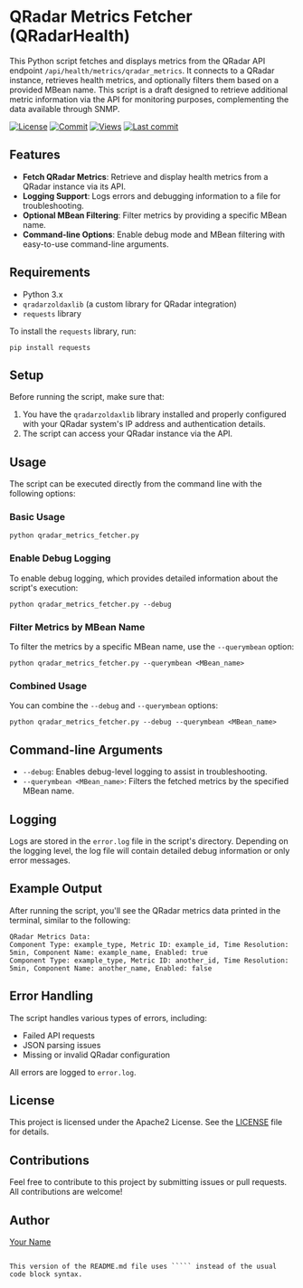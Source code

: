 # QRadar Metrics Fetcher (QRadarHealth)

This Python script fetches and displays metrics from the QRadar API endpoint `/api/health/metrics/qradar_metrics`. It connects to a QRadar instance, retrieves health metrics, and optionally filters them based on a provided MBean name.
This script is a draft designed to retrieve additional metric information via the API for monitoring purposes, complementing the data available through SNMP.


[![License](https://img.shields.io/github/license/zoldax/qradarHealth?color=44CC11)](LICENSE)  [![Commit](https://img.shields.io/github/commit-activity/t/zoldax/qradarHealth)](https://github.com/zoldax/qradarHealth/commits/)  [![Views](https://hits.sh/github.com/zoldax/qradarHealth.svg)](https://hits.sh/github.com/zoldax/qradarHealth/) [![Last commit](https://img.shields.io/github/last-commit/zoldax/qradarHealth/main)](https://github.com/zoldax/qradarHealth/commits/main)


## Features

- **Fetch QRadar Metrics**: Retrieve and display health metrics from a QRadar instance via its API.
- **Logging Support**: Logs errors and debugging information to a file for troubleshooting.
- **Optional MBean Filtering**: Filter metrics by providing a specific MBean name.
- **Command-line Options**: Enable debug mode and MBean filtering with easy-to-use command-line arguments.

## Requirements

- Python 3.x
- `qradarzoldaxlib` (a custom library for QRadar integration)
- `requests` library

To install the `requests` library, run:

```
pip install requests
```

## Setup

Before running the script, make sure that:
1. You have the `qradarzoldaxlib` library installed and properly configured with your QRadar system's IP address and authentication details.
2. The script can access your QRadar instance via the API.

## Usage

The script can be executed directly from the command line with the following options:

### Basic Usage

```
python qradar_metrics_fetcher.py
```

### Enable Debug Logging

To enable debug logging, which provides detailed information about the script's execution:

```
python qradar_metrics_fetcher.py --debug
```

### Filter Metrics by MBean Name

To filter the metrics by a specific MBean name, use the `--querymbean` option:

```
python qradar_metrics_fetcher.py --querymbean <MBean_name>
```

### Combined Usage

You can combine the `--debug` and `--querymbean` options:

```
python qradar_metrics_fetcher.py --debug --querymbean <MBean_name>
```

## Command-line Arguments

- `--debug`: Enables debug-level logging to assist in troubleshooting.
- `--querymbean <MBean_name>`: Filters the fetched metrics by the specified MBean name.

## Logging

Logs are stored in the `error.log` file in the script's directory. Depending on the logging level, the log file will contain detailed debug information or only error messages.

## Example Output

After running the script, you'll see the QRadar metrics data printed in the terminal, similar to the following:

```
QRadar Metrics Data:
Component Type: example_type, Metric ID: example_id, Time Resolution: 5min, Component Name: example_name, Enabled: true
Component Type: example_type, Metric ID: another_id, Time Resolution: 5min, Component Name: another_name, Enabled: false
```

## Error Handling

The script handles various types of errors, including:
- Failed API requests
- JSON parsing issues
- Missing or invalid QRadar configuration

All errors are logged to `error.log`.

## License

This project is licensed under the Apache2 License. See the [LICENSE](LICENSE) file for details.

## Contributions

Feel free to contribute to this project by submitting issues or pull requests. All contributions are welcome!

## Author

[Your Name](https://github.com/your-github-username)

``````

This version of the README.md file uses ````` instead of the usual code block syntax.

